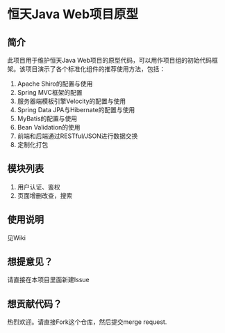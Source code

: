 ﻿# 恒天Java Web项目原型

## 简介
此项目用于维护恒天Java Web项目的原型代码，可以用作项目组的初始代码框架。该项目演示了各个标准化组件的推荐使用方法，包括：

1. Apache Shiro的配置与使用
2. Spring MVC框架的配置
3. 服务器端模板引擎Velocity的配置与使用
4. Spring Data JPA与Hibernate的配置与使用
5. MyBatis的配置与使用
6. Bean Validation的使用
7. 前端和后端通过RESTful/JSON进行数据交换
8. 定制化打包

## 模块列表
1. 用户认证、鉴权
2. 页面增删改查，搜索

## 使用说明
见Wiki

## 想提意见？
请直接在本项目里面新建Issue

## 想贡献代码？
热烈欢迎。请直接Fork这个仓库，然后提交merge request.